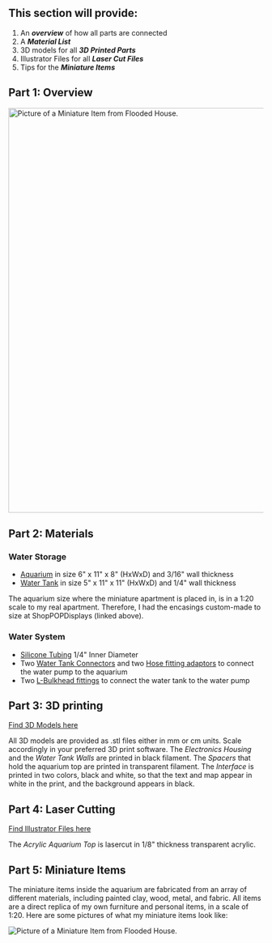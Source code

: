 ## This section will provide:
1. An _**overview**_ of how all parts are connected
2. A _**Material List**_
3. 3D models for all _**3D Printed Parts**_
4. Illustrator Files for all _**Laser Cut Files**_
5. Tips for the _**Miniature Items**_


## Part 1: Overview
<img src="/../main/Pictures/OverviewSketch.jpg" alt="Picture of a Miniature Item from Flooded House." width="800">

## Part 2: Materials

### Water Storage
- [Aquarium](https://www.shoppopdisplays.com/CS001/5-sided-clear-acrylic-box-custom-size.html?list=Category%20Listing) in size 6" x 11" x 8" (HxWxD) and 3/16" wall thickness
- [Water Tank](https://www.shoppopdisplays.com/CS001/5-sided-clear-acrylic-box-custom-size.html?list=Category%20Listing) in size 5" x 11" x 11" (HxWxD) and 1/4" wall thickness

The aquarium size where the miniature apartment is placed in, is in a 1:20 scale to my real apartment. Therefore, I had the encasings custom-made to size at ShopPOPDisplays (linked above). 

### Water System
- [Silicone Tubing](https://www.amazon.com/dp/B07W5TGX8B?psc=1&ref=ppx_yo2ov_dt_b_product_details) 1/4" Inner Diameter
- Two [Water Tank Connectors](https://www.amazon.com/dp/B07GPP23K9?ref=ppx_yo2ov_dt_b_product_details&th=1) and two [Hose fitting adaptors](https://www.harfington.com/products/p-1114801?variant=42673303945465) to connect the water pump to the aquarium
- Two [L-Bulkhead fittings](https://www.amazon.com/dp/B08J86HS2W?ref=ppx_yo2ov_dt_b_product_details&th=1) to connect the water tank to the water pump

## Part 3: 3D printing
[Find 3D Models here](/Fabrication/3D%20Printing)

All 3D models are provided as .stl files either in mm or cm units. Scale accordingly in your preferred 3D print software. 
The _Electronics Housing_ and the _Water Tank Walls_ are printed in black filament. The _Spacers_ that hold the aquarium top are printed in transparent filament. The _Interface_ is printed in two colors, black and white, so that the text and map appear in white in the print, and the background appears in black. 

## Part 4: Laser Cutting
[Find Illustrator Files here](/Fabrication/Laser%20Cutting)

The _Acrylic Aquarium Top_ is lasercut in 1/8" thickness transparent acrylic. 

## Part 5: Miniature Items

The miniature items inside the aquarium are fabricated from an array of different materials, including painted clay, wood, metal, and fabric. 
All items are a direct replica of my own furniture and personal items, in a scale of 1:20. Here are some pictures of what my miniature items look like: 

![Picture of a Miniature Item from Flooded House.](/../main/Pictures/OverviewSketch.jpg)



